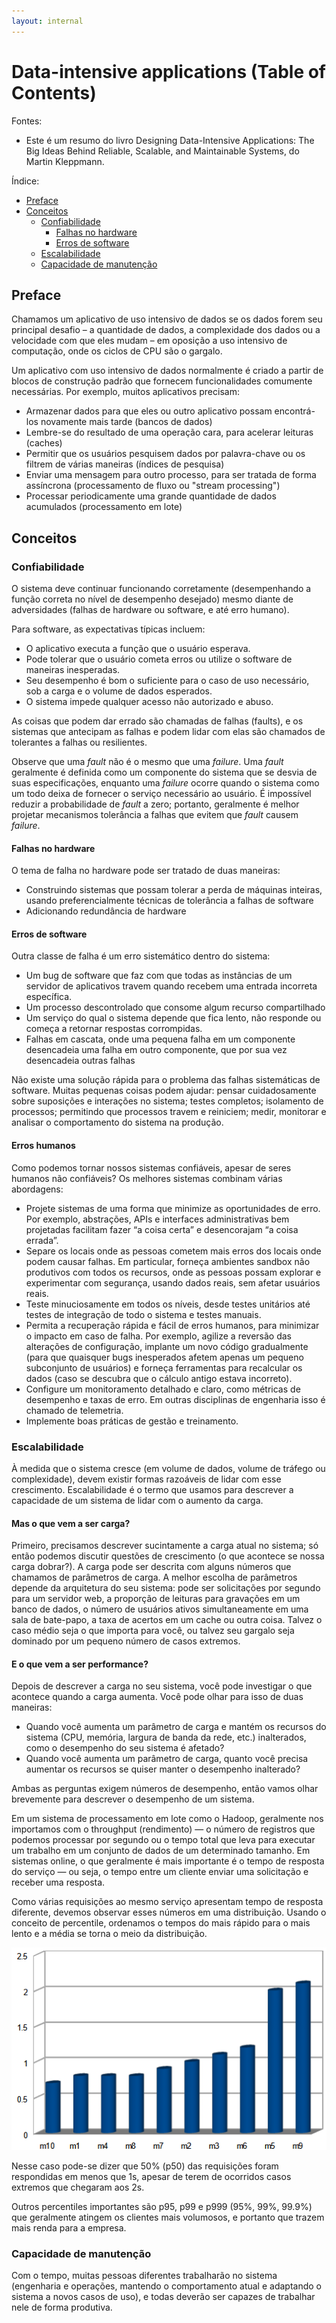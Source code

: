 ```yaml
---
layout: internal
---
```


# Data-intensive applications (Table of Contents)

Fontes:

* Este é um resumo do livro Designing Data-Intensive Applications: The Big Ideas Behind Reliable, Scalable, and Maintainable Systems, do Martin Kleppmann.

Índice:

<!-- TOC start (generated with https://github.com/derlin/bitdowntoc) -->

* [Preface](#preface)
* [Conceitos](#conceitos)
  * [Confiabilidade](#confiabilidade)
    * [Falhas no hardware](#falhas-no-hardware)
    * [Erros de software](#erros-de-software)
  * [Escalabilidade](#escalabilidade)
  * [Capacidade de manutenção](#capacidade-de-manutenção)

<!-- TOC end -->

## Preface

Chamamos um aplicativo de uso intensivo de dados se os dados forem seu principal desafio – a quantidade de dados, a complexidade dos dados ou a velocidade com que eles mudam – em oposição a uso intensivo de computação, onde os ciclos de CPU são o gargalo.

Um aplicativo com uso intensivo de dados normalmente é criado a partir de blocos de construção padrão que fornecem funcionalidades comumente necessárias. Por exemplo, muitos aplicativos precisam:

* Armazenar dados para que eles ou outro aplicativo possam encontrá-los novamente mais tarde (bancos de dados)
* Lembre-se do resultado de uma operação cara, para acelerar leituras (caches)
* Permitir que os usuários pesquisem dados por palavra-chave ou os filtrem de várias maneiras (índices de pesquisa)
* Enviar uma mensagem para outro processo, para ser tratada de forma assíncrona (processamento de fluxo ou "stream processing")
* Processar periodicamente uma grande quantidade de dados acumulados (processamento em lote)

## Conceitos

### Confiabilidade

 O sistema deve continuar funcionando corretamente (desempenhando a função correta no nível de desempenho desejado) mesmo diante de adversidades (falhas de hardware ou software, e até erro humano).

 Para software, as expectativas típicas incluem:

* O aplicativo executa a função que o usuário esperava.
* Pode tolerar que o usuário cometa erros ou utilize o software de maneiras inesperadas.
* Seu desempenho é bom o suficiente para o caso de uso necessário, sob a carga e o volume de dados esperados.
* O sistema impede qualquer acesso não autorizado e abuso.

As coisas que podem dar errado são chamadas de falhas (faults), e os sistemas que antecipam as falhas e podem lidar com elas são chamados de tolerantes a falhas ou resilientes.

Observe que uma *fault* não é o mesmo que uma  *failure*. Uma *fault* geralmente é definida como um componente do sistema que se desvia de suas especificações, enquanto uma *failure* ocorre quando o sistema como um todo deixa de fornecer o serviço necessário ao usuário. É impossível reduzir a probabilidade de *fault* a zero; portanto, geralmente é melhor projetar mecanismos tolerância a falhas que evitem que *fault* causem *failure*.

#### Falhas no hardware

O tema de falha no hardware pode ser tratado de duas maneiras:

* Construindo sistemas que possam tolerar a perda de máquinas inteiras, usando preferencialmente técnicas de tolerância a falhas de software
* Adicionando redundância de hardware

#### Erros de software

Outra classe de falha é um erro sistemático dentro do sistema:

* Um bug de software que faz com que todas as instâncias de um servidor de aplicativos travem quando recebem uma entrada incorreta específica.
* Um processo descontrolado que consome algum recurso compartilhado
* Um serviço do qual o sistema depende que fica lento, não responde ou começa a retornar respostas corrompidas.
* Falhas em cascata, onde uma pequena falha em um componente desencadeia uma falha em outro componente, que por sua vez desencadeia outras falhas

Não existe uma solução rápida para o problema das falhas sistemáticas de software. Muitas pequenas coisas podem ajudar: pensar cuidadosamente sobre suposições e interações no sistema; testes completos; isolamento de processos; permitindo que processos travem e reiniciem; medir, monitorar e analisar o comportamento do sistema na produção.

#### Erros humanos

Como podemos tornar nossos sistemas confiáveis, apesar de seres humanos não confiáveis? Os melhores sistemas combinam várias abordagens:

* Projete sistemas de uma forma que minimize as oportunidades de erro. Por exemplo, abstrações, APIs e interfaces administrativas bem projetadas facilitam fazer “a coisa certa” e desencorajam “a coisa errada”.
* Separe os locais onde as pessoas cometem mais erros dos locais onde podem causar falhas. Em particular, forneça ambientes sandbox não produtivos com todos os recursos, onde as pessoas possam explorar e experimentar com segurança, usando dados reais, sem afetar usuários reais.
* Teste minuciosamente em todos os níveis, desde testes unitários até testes de integração de todo o sistema e testes manuais.
* Permita a recuperação rápida e fácil de erros humanos, para minimizar o impacto em caso de falha. Por exemplo, agilize a reversão das alterações de configuração, implante um novo código gradualmente (para que quaisquer bugs inesperados afetem apenas um pequeno subconjunto de usuários) e forneça ferramentas para recalcular os dados (caso se descubra que o cálculo antigo estava incorreto).
* Configure um monitoramento detalhado e claro, como métricas de desempenho e taxas de erro. Em outras disciplinas de engenharia isso é chamado de telemetria.
* Implemente boas práticas de gestão e treinamento.

### Escalabilidade

 À medida que o sistema cresce (em volume de dados, volume de tráfego ou complexidade), devem existir formas razoáveis de lidar com esse crescimento. Escalabilidade é o termo que usamos para descrever a capacidade de um sistema de lidar com o aumento da carga.

#### Mas o que vem a ser carga?

Primeiro, precisamos descrever sucintamente a carga atual no sistema; só então podemos discutir questões de crescimento (o que acontece se nossa carga dobrar?). A carga pode ser descrita com alguns números que chamamos de parâmetros de carga. A melhor escolha de parâmetros depende da arquitetura do seu sistema: pode ser solicitações por segundo para um servidor web, a proporção de leituras para gravações em um banco de dados, o número de usuários ativos simultaneamente em uma sala de bate-papo, a taxa de acertos em um cache ou outra coisa. Talvez o caso médio seja o que importa para você, ou talvez seu gargalo seja dominado por um pequeno
número de casos extremos.

#### E o que vem a ser performance?

Depois de descrever a carga no seu sistema, você pode investigar o que acontece quando a carga aumenta. Você pode olhar para isso de duas maneiras:

* Quando você aumenta um parâmetro de carga e mantém os recursos do sistema (CPU, memória, largura de banda da rede, etc.) inalterados, como o desempenho do seu sistema é afetado?
* Quando você aumenta um parâmetro de carga, quanto você precisa aumentar os recursos se quiser manter o desempenho inalterado?

Ambas as perguntas exigem números de desempenho, então vamos olhar brevemente para descrever o desempenho de um sistema.

Em um sistema de processamento em lote como o Hadoop, geralmente nos importamos com o throughput (rendimento) — o número de registros que podemos processar por segundo ou o tempo total que leva para executar um trabalho em um conjunto de dados de um determinado tamanho. Em sistemas online, o que geralmente é mais importante é o tempo de resposta do serviço — ou seja, o tempo entre um cliente enviar uma solicitação e receber uma resposta.

Como várias requisições ao mesmo serviço apresentam tempo de resposta diferente, devemos observar esses números em uma distribuição. Usando o conceito de percentile, ordenamos o tempos do mais rápido para o mais lento e a média se torna o meio da distribuição.

![Distribuição do tempo de resposta](./img/Distribuicao_tempo_resposta.png)

Nesse caso pode-se dizer que 50% (p50) das requisições foram respondidas em menos que 1s, apesar de terem de ocorridos casos extremos que chegaram aos 2s.

Outros percentiles importantes são p95, p99 e p999 (95%, 99%, 99.9%)  que geralmente atingem os clientes mais volumosos, e portanto que trazem mais renda para a empresa.

### Capacidade de manutenção

Com o tempo, muitas pessoas diferentes trabalharão no sistema (engenharia e operações, mantendo o comportamento atual e adaptando o sistema a novos casos de uso), e todas deverão ser capazes de trabalhar nele de forma produtiva.
